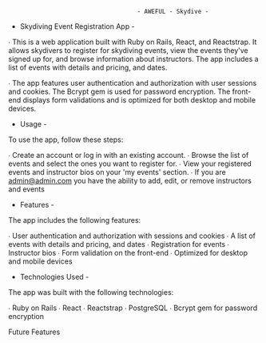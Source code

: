                                         - AWEFUL - Skydive -


- Skydiving Event Registration App -

∙ This is a web application built with Ruby on Rails, React, and Reactstrap. It allows skydivers to register for skydiving events, view the events they've signed up for, and browse information about instructors. The app includes a list of events with details and pricing, and dates.

∙ The app features user authentication and authorization with user sessions and cookies. The Bcrypt gem is used for password encryption. The front-end displays form validations and is optimized for both desktop and mobile devices.



- Usage -

To use the app, follow these steps:

∙ Create an account or log in with an existing account.
∙ Browse the list of events and select the ones you want to register for.
∙ View your registered events and instructor bios on your 'my events' section.
∙ If you are admin@admin.com you have the ability to add, edit, or remove instructors and events




- Features -

The app includes the following features:

∙ User authentication and authorization with sessions and cookies
∙ A list of events with details and pricing, and dates
∙ Registration for events
∙ Instructor bios
∙ Form validation on the front-end
∙ Optimized for desktop and mobile devices





- Technologies Used -

The app was built with the following technologies:

∙ Ruby on Rails
∙ React
∙ Reactstrap
∙ PostgreSQL
∙ Bcrypt gem for password encryption




Future Features
